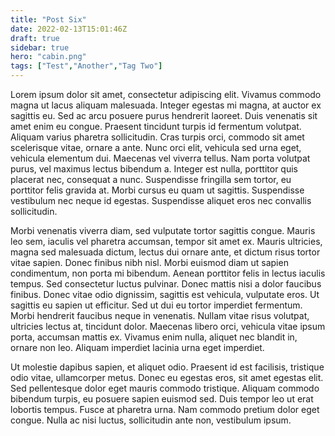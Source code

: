 ```yaml
---
title: "Post Six"
date: 2022-02-13T15:01:46Z
draft: true
sidebar: true
hero: "cabin.png"
tags: ["Test","Another","Tag Two"]
---
```



Lorem ipsum dolor sit amet, consectetur adipiscing elit. Vivamus commodo magna ut lacus aliquam malesuada. Integer egestas mi magna, at auctor ex sagittis eu. Sed ac arcu posuere purus hendrerit laoreet. Duis venenatis sit amet enim eu congue. Praesent tincidunt turpis id fermentum volutpat. Aliquam varius pharetra sollicitudin. Cras turpis orci, commodo sit amet scelerisque vitae, ornare a ante. Nunc orci elit, vehicula sed urna eget, vehicula elementum dui. Maecenas vel viverra tellus. Nam porta volutpat purus, vel maximus lectus bibendum a. Integer est nulla, porttitor quis placerat nec, consequat a nunc. Suspendisse fringilla sem tortor, eu porttitor felis gravida at. Morbi cursus eu quam ut sagittis. Suspendisse vestibulum nec neque id egestas. Suspendisse aliquet eros nec convallis sollicitudin.

Morbi venenatis viverra diam, sed vulputate tortor sagittis congue. Mauris leo sem, iaculis vel pharetra accumsan, tempor sit amet ex. Mauris ultricies, magna sed malesuada dictum, lectus dui ornare ante, et dictum risus tortor vitae sapien. Donec finibus nibh nisl. Morbi euismod diam ut sapien condimentum, non porta mi bibendum. Aenean porttitor felis in lectus iaculis tempus. Sed consectetur luctus pulvinar. Donec mattis nisi a dolor faucibus finibus. Donec vitae odio dignissim, sagittis est vehicula, vulputate eros. Ut sagittis eu sapien ut efficitur. Sed ut dui eu tortor imperdiet fermentum. Morbi hendrerit faucibus neque in venenatis. Nullam vitae risus volutpat, ultricies lectus at, tincidunt dolor. Maecenas libero orci, vehicula vitae ipsum porta, accumsan mattis ex. Vivamus enim nulla, aliquet nec blandit in, ornare non leo. Aliquam imperdiet lacinia urna eget imperdiet.

Ut molestie dapibus sapien, et aliquet odio. Praesent id est facilisis, tristique odio vitae, ullamcorper metus. Donec eu egestas eros, sit amet egestas elit. Sed pellentesque dolor eget mauris commodo tristique. Aliquam commodo bibendum turpis, eu posuere sapien euismod sed. Duis tempor leo ut erat lobortis tempus. Fusce at pharetra urna. Nam commodo pretium dolor eget congue. Nulla ac nisi luctus, sollicitudin ante non, vestibulum ipsum. 